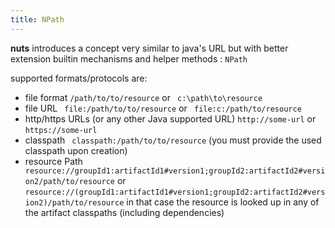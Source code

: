```yaml
---
title: NPath
---
```




**nuts** introduces a concept very similar to java's URL but with better extension builtin mechanisms and helper methods : ```NPath```

supported formats/protocols are:

* file format   ```/path/to/to/resource``` or ``` c:\path\to\resource```
* file URL ``` file:/path/to/to/resource``` or ``` file:c:/path/to/resource```
* http/https URLs (or any other Java supported URL) ```http://some-url``` or ```https://some-url```
* classpath ``` classpath:/path/to/to/resource``` (you must provide the used classpath upon creation)
* resource Path ``` resource://groupId1:artifactId1#version1;groupId2:artifactId2#version2/path/to/resource``` or ```resource://(groupId1:artifactId1#version1;groupId2:artifactId2#version2)/path/to/resource``` in that case the resource is looked up in any of the artifact classpaths (including dependencies)  

